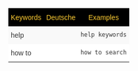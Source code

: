 <style type="text/css">
.tg  {border-collapse:collapse;border-spacing:0;border:none;border-color:#ccc;}
.tg td{font-family:Arial, sans-serif;font-size:14px;padding:10px 5px;border-style:solid;border-width:0px;overflow:hidden;word-break:normal;border-color:#ccc;color:#333;background-color:#fff;}
.tg th{font-family:Arial, sans-serif;font-size:14px;font-weight:normal;padding:10px 5px;border-style:solid;border-width:0px;overflow:hidden;word-break:normal;border-color:#ccc;color:#333;background-color:#f0f0f0;}
.tg .tg-k64o{background-color:#000000;color:#ffcd33;border-color:inherit;vertical-align:top}
.tg .tg-dc35{background-color:#f9f9f9;border-color:inherit;vertical-align:top}
.tg .tg-us36{border-color:inherit;vertical-align:top}
</style>
<table class="tg">
  <tr>
    <th class="tg-k64o">Keywords</th>
    <th class="tg-k64o">Deutsche</th>
    <th class="tg-k64o">Examples</th>
  </tr>
  <tr>
    <td class="tg-dc35">help</td>
    <td class="tg-dc35"></td>
    <td class="tg-dc35"><code>help keywords</code></td>
  </tr>
  <tr>
    <td class="tg-us36">how to</td>
    <td class="tg-us36"></td>
    <td class="tg-us36"><code>how to search</code></td>
  </tr>
</table>

